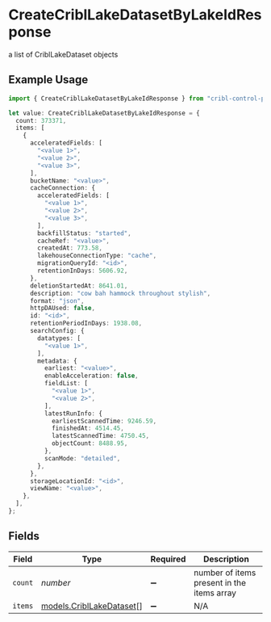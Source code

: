 # CreateCriblLakeDatasetByLakeIdResponse

a list of CriblLakeDataset objects

## Example Usage

```typescript
import { CreateCriblLakeDatasetByLakeIdResponse } from "cribl-control-plane/models/operations";

let value: CreateCriblLakeDatasetByLakeIdResponse = {
  count: 373371,
  items: [
    {
      acceleratedFields: [
        "<value 1>",
        "<value 2>",
        "<value 3>",
      ],
      bucketName: "<value>",
      cacheConnection: {
        acceleratedFields: [
          "<value 1>",
          "<value 2>",
          "<value 3>",
        ],
        backfillStatus: "started",
        cacheRef: "<value>",
        createdAt: 773.58,
        lakehouseConnectionType: "cache",
        migrationQueryId: "<id>",
        retentionInDays: 5606.92,
      },
      deletionStartedAt: 8641.01,
      description: "cow bah hammock throughout stylish",
      format: "json",
      httpDAUsed: false,
      id: "<id>",
      retentionPeriodInDays: 1938.08,
      searchConfig: {
        datatypes: [
          "<value 1>",
        ],
        metadata: {
          earliest: "<value>",
          enableAcceleration: false,
          fieldList: [
            "<value 1>",
            "<value 2>",
          ],
          latestRunInfo: {
            earliestScannedTime: 9246.59,
            finishedAt: 4514.45,
            latestScannedTime: 4750.45,
            objectCount: 8488.95,
          },
          scanMode: "detailed",
        },
      },
      storageLocationId: "<id>",
      viewName: "<value>",
    },
  ],
};
```

## Fields

| Field                                                         | Type                                                          | Required                                                      | Description                                                   |
| ------------------------------------------------------------- | ------------------------------------------------------------- | ------------------------------------------------------------- | ------------------------------------------------------------- |
| `count`                                                       | *number*                                                      | :heavy_minus_sign:                                            | number of items present in the items array                    |
| `items`                                                       | [models.CriblLakeDataset](../../models/cribllakedataset.md)[] | :heavy_minus_sign:                                            | N/A                                                           |